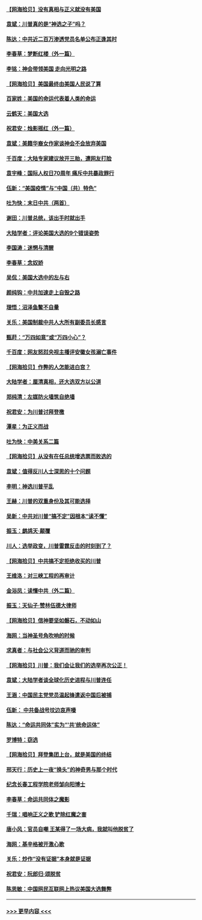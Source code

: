 #### [【网海拾贝】没有真相与正义就没有美国](../pages/nsc993/n12621885.md?t=12161051) 
#### [袁斌：川普真的是“神选之子”吗？](../pages/nsc993/n12621749.md?t=12161051) 
#### [陈达：中共近二百万渗透党员名单公布正逢其时](../pages/nsc993/n12620870.md?t=12161051) 
#### [李春草：梦断红楼（外一篇）](../pages/nsc993/n12619122.md?t=12161051) 
#### [李铭：神会带领美国 走向光明之路](../pages/nsc993/n12618584.md?t=12161051) 
#### [【网海拾贝】美国最终由美国人民说了算](../pages/nsc993/n12617255.md?t=12161051) 
#### [百家姓：美国的命运代表着人类的命运](../pages/nsc993/n12615838.md?t=12161051) 
#### [云鹤天：美国大选](../pages/nsc993/n12615994.md?t=12161051) 
#### [祝君安：烛影摇红（外一篇）](../pages/nsc993/n12615975.md?t=12161051) 
#### [袁斌：美籍华裔女作家谈神会不会放弃美国](../pages/nsc993/n12615263.md?t=12161051) 
#### [千百度：大陆专家建议放开三胎，遭网友打脸](../pages/nsc993/n12614456.md?t=12161051) 
#### [袁宇峰：国际人权日70周年 痛斥中共暴政罪行](../pages/nsc993/n12611965.md?t=12161051) 
#### [伍新：“美国疫情”与“中国（共）特色”](../pages/nsc993/n12611463.md?t=12161051) 
#### [吐为快：末日中共（两首）](../pages/nsc993/n12611461.md?t=12161051) 
#### [谢田：川普总统，该出手时就出手](../pages/nsc993/n12610905.md?t=12161051) 
#### [大陆学者：评论美国大选的9个错误姿势](../pages/nsc993/n12609586.md?t=12161051) 
#### [李国涛：迷惘与清醒](../pages/nsc993/n12607532.md?t=12161051) 
#### [李春草：念奴娇](../pages/nsc993/n12607083.md?t=12161051) 
#### [吴侃：美国大选中的左与右](../pages/nsc993/n12607054.md?t=12161051) 
#### [颜纯钩：中共加速走上自毁之路](../pages/nsc993/n12606473.md?t=12161051) 
#### [理悟：沼泽鱼鳖不自量](../pages/nsc993/n12606454.md?t=12161051) 
#### [关乐：美国制裁中共人大所有副委员长感言](../pages/nsc993/n12606442.md?t=12161051) 
#### [甄莳：“万四如意”或“万四小心”？](../pages/nsc993/n12606091.md?t=12161051) 
#### [千百度：网友怒怼央视主播评安徽女孩溺亡事件](../pages/nsc993/n12605370.md?t=12161051) 
#### [【网海拾贝】作弊的人怎能进白宫？](../pages/nsc993/n12603546.md?t=12161051) 
#### [大陆学者：厘清真相，还大选双方以公道](../pages/nsc993/n12603475.md?t=12161051) 
#### [郑纯清：左媒防火墙筑自绝墙](../pages/nsc993/n12602226.md?t=12161051) 
#### [祝君安：为川普讨拜登檄](../pages/nsc993/n12602199.md?t=12161051) 
#### [潭星：为正义而战](../pages/nsc993/n12600926.md?t=12161051) 
#### [吐为快：中美关系二篇](../pages/nsc993/n12600908.md?t=12161051) 
#### [【网海拾贝】从没有在任总统增选票而败选的](../pages/nsc993/n12600435.md?t=12161051) 
#### [袁斌：值得反川人士深思的十个问题](../pages/nsc993/n12600332.md?t=12161051) 
#### [李明：神选川普平乱](../pages/nsc993/n12599751.md?t=12161051) 
#### [王赫：川普的双重身份及其可能选择](../pages/nsc993/n12599723.md?t=12161051) 
#### [吴新：中共对川普“搞不定”因根本“读不懂”](../pages/nsc993/n12599502.md?t=12161051) 
#### [振玉：鹧鸪天‧颠覆](../pages/nsc993/n12599494.md?t=12161051) 
#### [川人：选举政变，川普雷霆反击的时刻到了？](../pages/nsc993/n12599291.md?t=12161051) 
#### [【网海拾贝】中共搞不定拒绝收买的川普](../pages/nsc993/n12598955.md?t=12161051) 
#### [王维洛：对三峡工程的再审计](../pages/nsc993/n12598436.md?t=12161051) 
#### [金浴凤：读懂中共（外二篇）](../pages/nsc993/n12597943.md?t=12161051) 
#### [振玉：天仙子‧赞林伍德大律师](../pages/nsc993/n12597929.md?t=12161051) 
#### [【网海拾贝】信神要坚如磐石，不动如山](../pages/nsc993/n12597901.md?t=12161051) 
#### [海网：当神圣号角吹响的时候](../pages/nsc993/n12595891.md?t=12161051) 
#### [求真者：与社会公义背道而驰的审判](../pages/nsc993/n12595868.md?t=12161051) 
#### [【网海拾贝】川普：我们会让我们的选举再次公正！](../pages/nsc993/n12594930.md?t=12161051) 
#### [袁斌：大陆学者谈全球化历史进程与川普连任](../pages/nsc993/n12594690.md?t=12161051) 
#### [王涵：中国民主党党员温起锋遣返中国后被捕](../pages/nsc993/n12594540.md?t=12161051) 
#### [伍新： 中共备战号坟边哀声嚎](../pages/nsc993/n12593086.md?t=12161051) 
#### [陈达：“命运共同体”实为“‘共’统命运体”](../pages/nsc993/n12590865.md?t=12161051) 
#### [罗博特：窃选](../pages/nsc993/n12590619.md?t=12161051) 
#### [【网海拾贝】拜登集团上台，就是美国的终结](../pages/nsc993/n12589725.md?t=12161051) 
#### [邢天行：历史上一夜“换头”的神奇男与那个时代](../pages/nsc993/n12589424.md?t=12161051) 
#### [纪念长春工程学院老师邹向阳博士](../pages/nsc993/n12585390.md?t=12161051) 
#### [李春草：命运共同体之魔影](../pages/nsc993/n12585026.md?t=12161051) 
#### [千瑞：唱响正义之歌 铲除红魔之害](../pages/nsc993/n12585002.md?t=12161051) 
#### [唐小风：官员自嘲 王某得了一场大病，我就叫他脱贫了](../pages/nsc993/n12584981.md?t=12161051) 
#### [海网：基辛格被开激心歌](../pages/nsc993/n12584946.md?t=12161051) 
#### [关乐：炒作“没有证据”本身就是证据](../pages/nsc993/n12583146.md?t=12161051) 
#### [祝君安：阮郎归‧颂脱贫](../pages/nsc993/n12583119.md?t=12161051) 
#### [陈思敏：中国网民互联网上热议美国大选舞弊](../pages/nsc993/n12582845.md?t=12161051) 

----
#### [ >>> 更早内容 <<< ](../indexes/nsc993-earlier.md)
